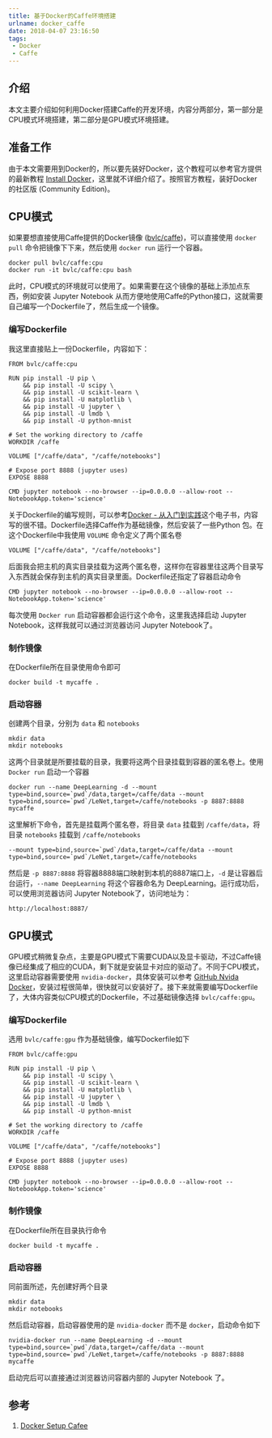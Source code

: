 ```yaml
---
title: 基于Docker的Caffe环境搭建
urlname: docker_caffe
date: 2018-04-07 23:16:50
tags:
 - Docker
 - Caffe
---
```


## 介绍

本文主要介绍如何利用Docker搭建Caffe的开发环境，内容分两部分，第一部分是CPU模式环境搭建，第二部分是GPU模式环境搭建。

## 准备工作

由于本文需要用到Docker的，所以要先装好Docker，这个教程可以参考官方提供的最新教程 [Install Docker](https://docs.docker.com/install/)，这里就不详细介绍了。按照官方教程，装好Docker的社区版 (Community Edition)。

## CPU模式

如果要想直接使用Caffe提供的Docker镜像 ([bvlc/caffe](https://hub.docker.com/r/bvlc/caffe/))，可以直接使用 `docker pull` 命令把镜像下下来，然后使用 `docker run` 运行一个容器。

```
docker pull bvlc/caffe:cpu
docker run -it bvlc/caffe:cpu bash
```

此时，CPU模式的环境就可以使用了。如果需要在这个镜像的基础上添加点东西，例如安装 Jupyter Notebook 从而方便地使用Caffe的Python接口，这就需要自己编写一个Dockerfile了，然后生成一个镜像。

### 编写Dockerfile

我这里直接贴上一份Dockerfile，内容如下：

```
FROM bvlc/caffe:cpu

RUN pip install -U pip \
    && pip install -U scipy \
    && pip install -U scikit-learn \
    && pip install -U matplotlib \
    && pip install -U jupyter \
    && pip install -U lmdb \
    && pip install -U python-mnist

# Set the working directory to /caffe
WORKDIR /caffe

VOLUME ["/caffe/data", "/caffe/notebooks"]

# Expose port 8888 (jupyter uses)
EXPOSE 8888

CMD jupyter notebook --no-browser --ip=0.0.0.0 --allow-root --NotebookApp.token='science'
```

关于Dockerfile的编写规则，可以参考[Docker - 从入门到实践](https://yeasy.gitbooks.io/docker_practice/content/)这个电子书，内容写的很不错。Dockerfile选择Caffe作为基础镜像，然后安装了一些Python 包。在这个Dockerfile中我使用 `VOLUME` 命令定义了两个匿名卷

```
VOLUME ["/caffe/data", "/caffe/notebooks"]
```

后面我会把主机的真实目录挂载为这两个匿名卷，这样你在容器里往这两个目录写入东西就会保存到主机的真实目录里面。Dockerfile还指定了容器启动命令

```
CMD jupyter notebook --no-browser --ip=0.0.0.0 --allow-root --NotebookApp.token='science'
```

每次使用 `Docker run` 启动容器都会运行这个命令，这里我选择启动 Jupyter Notebook，这样我就可以通过浏览器访问 Jupyter Notebook了。

### 制作镜像

在Dockerfile所在目录使用命令即可

```
docker build -t mycaffe .
```

### 启动容器

创建两个目录，分别为 `data` 和 `notebooks`

```
mkdir data
mkdir notebooks
```

这两个目录就是所要挂载的目录，我要将这两个目录挂载到容器的匿名卷上。使用 `Docker run` 启动一个容器

```
docker run --name DeepLearning -d --mount type=bind,source=`pwd`/data,target=/caffe/data --mount type=bind,source=`pwd`/LeNet,target=/caffe/notebooks -p 8887:8888 mycaffe
```

这里解析下命令，首先是挂载两个匿名卷，将目录 `data` 挂载到 `/caffe/data`，将目录 `notebooks` 挂载到 `/caffe/notebooks`

```
--mount type=bind,source=`pwd`/data,target=/caffe/data --mount type=bind,source=`pwd`/LeNet,target=/caffe/notebooks
```

然后是 `-p 8887:8888` 将容器8888端口映射到本机的8887端口上，`-d` 是让容器后台运行，`--name DeepLearning` 将这个容器命名为 DeepLearning。运行成功后，可以使用浏览器访问 Jupyter Notebook了，访问地址为：

```
http://localhost:8887/
```

## GPU模式

GPU模式稍微复杂点，主要是GPU模式下需要CUDA以及显卡驱动，不过Caffe镜像已经集成了相应的CUDA，剩下就是安装显卡对应的驱动了。不同于CPU模式，这里启动容器需要使用 `nvidia-docker`，具体安装可以参考 [GitHub Nvida Docker](https://github.com/NVIDIA/nvidia-docker)，安装过程很简单，很快就可以安装好了。接下来就需要编写Dockerfile了，大体内容类似CPU模式的Dockerfile，不过基础镜像选择 `bvlc/caffe:gpu`。

### 编写Dockerfile

选用 `bvlc/caffe:gpu` 作为基础镜像，编写Dockerfile如下

```
FROM bvlc/caffe:gpu

RUN pip install -U pip \
    && pip install -U scipy \
    && pip install -U scikit-learn \
    && pip install -U matplotlib \
    && pip install -U jupyter \
    && pip install -U lmdb \
    && pip install -U python-mnist

# Set the working directory to /caffe
WORKDIR /caffe

VOLUME ["/caffe/data", "/caffe/notebooks"]

# Expose port 8888 (jupyter uses)
EXPOSE 8888

CMD jupyter notebook --no-browser --ip=0.0.0.0 --allow-root --NotebookApp.token='science'
```

### 制作镜像

在Dockerfile所在目录执行命令

```
docker build -t mycaffe .
```

### 启动容器

同前面所述，先创建好两个目录

```
mkdir data
mkdir notebooks
```

然后启动容器，启动容器使用的是 `nvidia-docker` 而不是 `docker`，启动命令如下

```
nvidia-docker run --name DeepLearning -d --mount type=bind,source=`pwd`/data,target=/caffe/data --mount type=bind,source=`pwd`/LeNet,target=/caffe/notebooks -p 8887:8888 mycaffe
```

启动完后可以直接通过浏览器访问容器内部的 Jupyter Notebook 了。

## 参考

1. [Docker Setup Cafee](https://github.com/BVLC/caffe/tree/master/docker)
